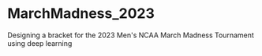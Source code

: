 # MarchMadness_2023
Designing a bracket for the 2023 Men's NCAA March Madness Tournament using deep learning
